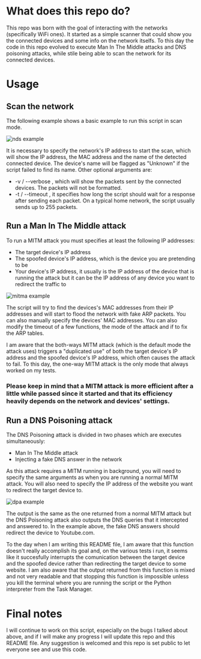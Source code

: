 # What does this repo do? 
This repo was born with the goal of interacting with the networks (specifically WiFi ones). It started as a simple scanner that could show you the connected devices and some info on the network itselfs. 
To this day the code in this repo evolved to execute Man In The Middle attacks and DNS poisoning attacks, while stile being able to scan the network for its connected devices.

# Usage

## Scan the network
The following example shows a basic example to run this script in scan mode.

![nds example](https://github.com/user-attachments/assets/ec87da22-f4be-4251-a250-6954e458d3c0)

It is necessary to specify the network's IP address to start the scan, which will show the IP address, the MAC address and the name of the detected connected device. The device's name will be flagged as "Unknown" if the script failed to find its name.
Other optional arguments are: 
* -v / --verbose , which will show the packets sent by the connected devices. The packets will not be formatted.
* -t / --timeout , it specifies how long the script should wait for a response after sending each packet. On a typical home network, the script usually sends up to 255 packets.

## Run a Man In The Middle attack
To run a MITM attack you must specifies at least the following IP addresses:
* The target device's IP address
* The spoofed device's IP address, which is the device you are pretending to be
* Your device's IP address, it usually is the IP address of the device that is running the attack but it can be the IP address of any device you want to redirect the traffic to
  
![mitma example](https://github.com/user-attachments/assets/1363dddc-bbd4-419b-af18-b1dd4ab4b421)

The script will try to find the devices's MAC addresses from their IP addresses and will start to flood the network with fake ARP packets.
You can also manually specify the devices' MAC addresses. You can also modify the timeout of a few functions, the mode of the attack and if to fix the ARP tables.

I am aware that the both-ways MITM attack (which is the default mode the attack uses) triggers a "duplicated use" of both the target device's IP address and the spoofed device's IP address, which often causes the attack to fail. To this day, the one-way MITM attack is the only mode that always worked on my tests.
### Please keep in mind that a MITM attack is more efficient after a little while passed since it started and that its efficiency heavily depends on the network and devices' settings.

## Run a DNS Poisoning attack
The DNS Poisoning attack is divided in two phases which are executes simultaneously:
* Man In The Middle attack
* Injecting a fake DNS answer in the network

As this attack requires a MITM running in background, you will need to specify the same arguments as when you are running a normal MITM attack. You will also need to specify the IP address of the website you want to redirect the target device to.

![dpa example](https://github.com/user-attachments/assets/e8815d55-c4a0-483b-b466-8562f404a8c0)

The output is the same as the one returned from a normal MITM attack but the DNS Poisoning attack also outputs the DNS queries that it intercepted and answered to. In the example above, the fake DNS answers should redirect the device to Youtube.com.

To the day when I am writing this README file, I am aware that this function doesn't really accomplish its goal and, on the various tests i run, it seems like it succesfully interrupts the comunication between the target device and the spoofed device rather than redirecting the target device to some website. I am also aware that the output returned from this function is mixed and not very readable and that stopping this function is impossible unless you kill the terminal where you are running the script or the Python interpreter from the Task Manager.


# Final notes
I will continue to work on this script, especially on the bugs I talked about above, and if I will make any progress I will update this repo and this README file. 
Any suggestion is welcomed and this repo is set public to let everyone see and use this code.
